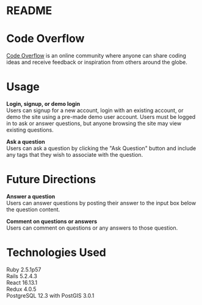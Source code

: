 # README
# Code Overflow
[Code Overflow](https://code-overflow.herokuapp.com/#/) is an online community where anyone can share coding ideas and receive feedback or inspiration from others around the globe. 

# Usage
**Login, signup, or demo login**  
Users can signup for a new account, login with an existing account, or demo the site using a pre-made demo user account. Users must be logged in to ask or answer questions, but anyone browsing the site may view existing questions. 


**Ask a question**  
Users can ask a question by clicking the "Ask Question" button and include any tags that they wish to associate with the question.


# Future Directions
**Answer a question**  
Users can answer questions by posting their answer to the input box below the question content.

**Comment on questions or answers**  
Users can comment on questions or any answers to those question.

# Technologies Used
Ruby 2.5.1p57   
Rails 5.2.4.3  
React 16.13.1  
Redux 4.0.5  
PostgreSQL 12.3 with PostGIS 3.0.1  
